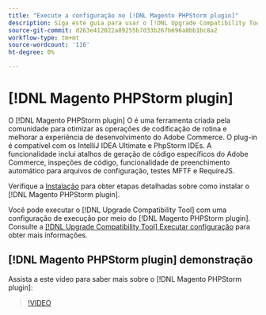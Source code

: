 ```yaml
---
title: "Execute a configuração no [!DNL Magento PHPStorm plugin]"
description: Siga este guia para usar o [!DNL Upgrade Compatibility Tool] no [!DNL Magento PHPStorm plugin].
source-git-commit: d263e412022a89255b7d33b267b696a8bb1bc8a2
workflow-type: tm+mt
source-wordcount: '116'
ht-degree: 0%

---
```



# [!DNL Magento PHPStorm plugin]

O [!DNL Magento PHPStorm plugin] O é uma ferramenta criada pela comunidade para otimizar as operações de codificação de rotina e melhorar a experiência de desenvolvimento do Adobe Commerce. O plug-in é compatível com os IntelliJ IDEA Ultimate e PhpStorm IDEs. A funcionalidade inclui atalhos de geração de código específicos do Adobe Commerce, inspeções de código, funcionalidade de preenchimento automático para arquivos de configuração, testes MFTF e RequireJS.

Verifique a [Instalação](https://developer.adobe.com/commerce/php/best-practices/phpstorm/install/) para obter etapas detalhadas sobre como instalar o [!DNL Magento PHPStorm plugin].

Você pode executar o [!DNL Upgrade Compatibility Tool] com uma configuração de execução por meio do [!DNL Magento PHPStorm plugin]. Consulte a [[!DNL Upgrade Compatibility Tool] Executar configuração](https://developer.adobe.com/commerce/php/best-practices/phpstorm/run-configuration/) para obter mais informações.

## [!DNL Magento PHPStorm plugin] demonstração

Assista a este vídeo para saber mais sobre o [!DNL Magento PHPStorm plugin]:

>[!VIDEO](https://video.tv.adobe.com/v/340150?quality=12)
